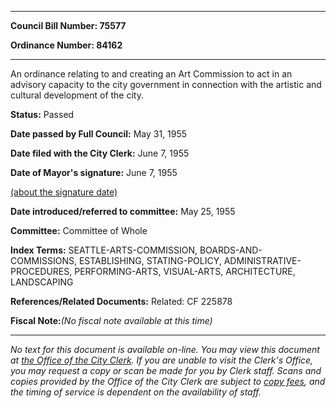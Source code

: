 

********

**Council Bill Number: 75577**
   
**Ordinance Number: 84162**
********

 An ordinance relating to and creating an Art Commission to act in an advisory capacity to the city government in connection with the artistic and cultural development of the city.

**Status:** Passed
   
**Date passed by Full Council:** May 31, 1955
   
**Date filed with the City Clerk:** June 7, 1955
   
**Date of Mayor's signature:** June 7, 1955
   
[(about the signature date)](/~public/approvaldate.htm)
   
   
   
**Date introduced/referred to committee:** May 25, 1955
   
**Committee:** Committee of Whole
   
   
**Index Terms:** SEATTLE-ARTS-COMMISSION, BOARDS-AND-COMMISSIONS, ESTABLISHING, STATING-POLICY, ADMINISTRATIVE-PROCEDURES, PERFORMING-ARTS, VISUAL-ARTS, ARCHITECTURE, LANDSCAPING

**References/Related Documents:** Related: CF 225878

**Fiscal Note:**_(No fiscal note available at this time)_
********

_No text for this document is available on-line. You may view this document at [the Office of the City Clerk](http://www.seattle.gov/leg/clerk/contactUs.htm). If you are unable to visit the Clerk's Office, you may request a copy or scan be made for you by Clerk staff. Scans and copies provided by the Office of the City Clerk are subject to [copy fees](http://clerk.seattle.gov/~public/clerkfees.htm), and the timing of service is dependent on the availability of staff._

